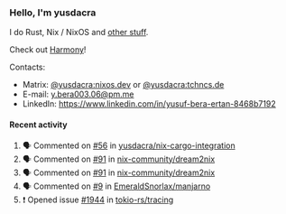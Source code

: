 ### Hello, I'm yusdacra

I do Rust, Nix / NixOS and [other stuff](https://yusdacra.gitlab.io/about).

Check out [Harmony](https://github.com/harmony-development)!

Contacts:
- Matrix: [@yusdacra:nixos.dev](https://matrix.to/#/@yusdacra:nixos.dev) or [@yusdacra:tchncs.de](https://matrix.to/#/@yusdacra:tchncs.de)
- E-mail: y.bera003.06@pm.me
- LinkedIn: https://www.linkedin.com/in/yusuf-bera-ertan-8468b7192

#### Recent activity

<!--START_SECTION:activity-->
1. 🗣 Commented on [#56](https://github.com/yusdacra/nix-cargo-integration/issues/56) in [yusdacra/nix-cargo-integration](https://github.com/yusdacra/nix-cargo-integration)
2. 🗣 Commented on [#91](https://github.com/nix-community/dream2nix/issues/91) in [nix-community/dream2nix](https://github.com/nix-community/dream2nix)
3. 🗣 Commented on [#91](https://github.com/nix-community/dream2nix/issues/91) in [nix-community/dream2nix](https://github.com/nix-community/dream2nix)
4. 🗣 Commented on [#9](https://github.com/EmeraldSnorlax/manjarno/issues/9) in [EmeraldSnorlax/manjarno](https://github.com/EmeraldSnorlax/manjarno)
5. ❗️ Opened issue [#1944](https://github.com/tokio-rs/tracing/issues/1944) in [tokio-rs/tracing](https://github.com/tokio-rs/tracing)
<!--END_SECTION:activity-->
